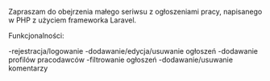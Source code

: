Zapraszam do obejrzenia małego seriwsu z ogłoszeniami pracy, napisanego w PHP z użyciem frameworka Laravel.

Funkcjonalności:

-rejestracja/logowanie
-dodawanie/edycja/usuwanie ogłoszeń
-dodawanie profilów pracodawców
-filtrowanie ogłoszeń
-dodawanie/usuwanie komentarzy
